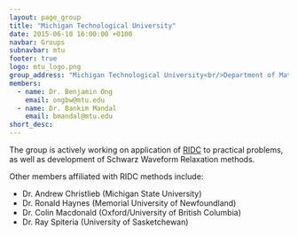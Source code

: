 ```yaml
---
layout: page_group
title: "Michigan Technological University"
date: 2015-06-10 16:00:00 +0100
navbar: Groups
subnavbar: mtu
footer: true
logo: mtu_logo.png
group_address: "Michigan Technological University<br/>Department of Mathematical Sciences<br/>Houghton, MI, 49931"
members:
  - name: Dr. Benjamin Ong
    email: ongbw@mtu.edu
  - name: Dr. Bankim Mandal
    email: bmandal@mtu.edu
short_desc: 
---
```


The group is actively working on application of [RIDC](/methods/ridc.html) to practical problems,
as well as development of Schwarz Waveform Relaxation methods.

Other members affiliated with RIDC methods include:

+  Dr. Andrew Christlieb (Michigan State University)
+  Dr. Ronald Haynes (Memorial University of Newfoundland)
+  Dr. Colin Macdonald (Oxford/University of British Columbia)
+  Dr. Ray Spiteria (University of Sasketchewan)
